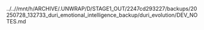 ../..//mnt/h/ARCHIVE/.UNWRAP/D/STAGE1_OUT/2247cd293227/backups/20250728_132733_duri_emotional_intelligence_backup/duri_evolution/DEV_NOTES.md